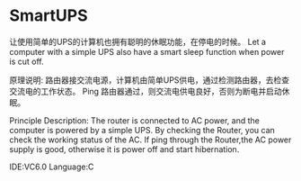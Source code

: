 # SmartUPS

让使用简单的UPS的计算机也拥有聪明的休眠功能，在停电的时候。
Let a computer with a simple UPS also have a smart sleep function when power is cut off. 

原理说明: 路由器接交流电源，计算机由简单UPS供电，通过检测路由器，去检查交流电的工作状态。
Ping 路由器通过，则交流电供电良好，否则为断电并启动休眠。

Principle Description: The router is connected to AC power, and the computer is powered by a simple UPS. By checking the Router, you can check the working status of the AC.
If ping through the Router,the AC power supply is good, otherwise it is power off and start hibernation.


IDE:VC6.0 Language:C

